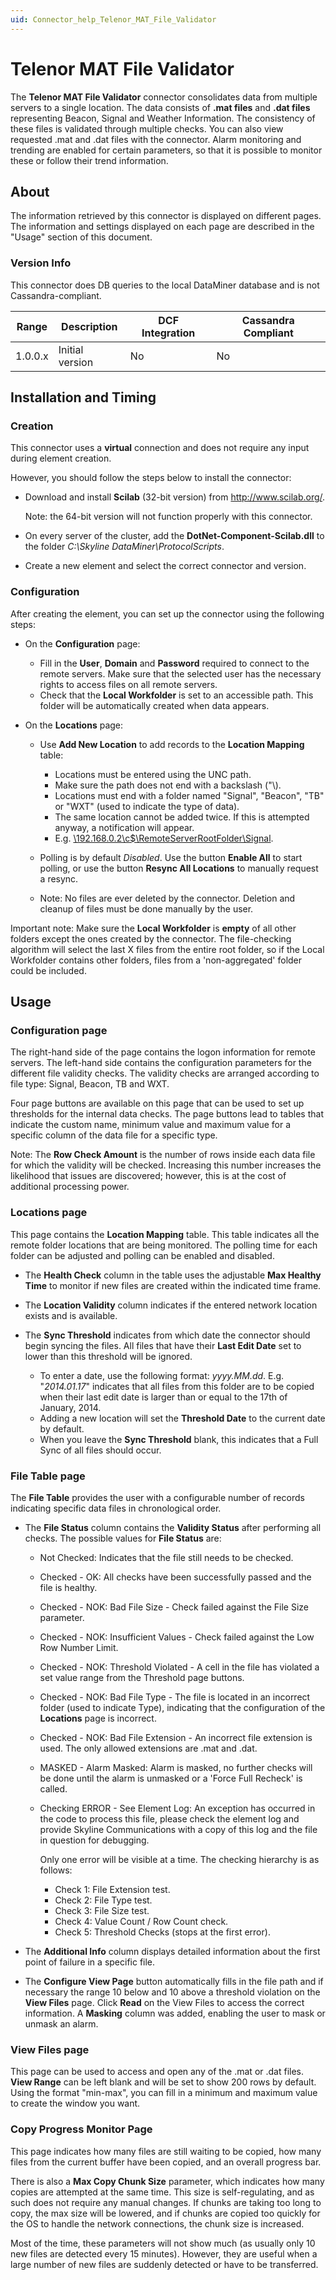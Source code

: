 ```yaml
---
uid: Connector_help_Telenor_MAT_File_Validator
---
```


# Telenor MAT File Validator

The **Telenor MAT File Validator** connector consolidates data from multiple servers to a single location. The data consists of **.mat files** and **.dat files** representing Beacon, Signal and Weather Information. The consistency of these files is validated through multiple checks. You can also view requested .mat and .dat files with the connector. Alarm monitoring and trending are enabled for certain parameters, so that it is possible to monitor these or follow their trend information.

## About

The information retrieved by this connector is displayed on different pages. The information and settings displayed on each page are described in the "Usage" section of this document.

### Version Info

This connector does DB queries to the local DataMiner database and is not Cassandra-compliant.

| Range | Description | DCF Integration | Cassandra Compliant |
|------------------|-----------------|---------------------|-------------------------|
| 1.0.0.x          | Initial version | No                  | No                      |

## Installation and Timing

### Creation

This connector uses a **virtual** connection and does not require any input during element creation.

However, you should follow the steps below to install the connector:

- Download and install **Scilab** (32-bit version) from http://www.scilab.org/.

  Note: the 64-bit version will not function properly with this connector.

- On every server of the cluster, add the **DotNet-Component-Scilab.dll** to the folder *C:\Skyline DataMiner\ProtocolScripts*.
- Create a new element and select the correct connector and version.

### Configuration

After creating the element, you can set up the connector using the following steps:

- On the **Configuration** page:

  - Fill in the **User**, **Domain** and **Password** required to connect to the remote servers. Make sure that the selected user has the necessary rights to access files on all remote servers.
  - Check that the **Local Workfolder** is set to an accessible path. This folder will be automatically created when data appears.

- On the **Locations** page:

  - Use **Add New Location** to add records to the **Location Mapping** table:

    - Locations must be entered using the UNC path.
    - Make sure the path does not end with a backslash ("\\).
    - Locations must end with a folder named "Signal", "Beacon", "TB" or "WXT" (used to indicate the type of data).
    - The same location cannot be added twice. If this is attempted anyway, a notification will appear.
    - E.g. [\\192.168.0.2\c\$\RemoteServerRootFolder\Signal](file://///192.168.0.2/c$/RemoteServerRootFolder/Signal).

  - Polling is by default *Disabled*. Use the button **Enable All** to start polling, or use the button **Resync All Locations** to manually request a resync.

  - Note: No files are ever deleted by the connector. Deletion and cleanup of files must be done manually by the user.

Important note: Make sure the **Local Workfolder** is **empty** of all other folders except the ones created by the connector. The file-checking algorithm will select the last X files from the entire root folder, so if the Local Workfolder contains other folders, files from a 'non-aggregated' folder could be included.

## Usage

### Configuration page

The right-hand side of the page contains the logon information for remote servers. The left-hand side contains the configuration parameters for the different file validity checks. The validity checks are arranged according to file type: Signal, Beacon, TB and WXT.

Four page buttons are available on this page that can be used to set up thresholds for the internal data checks. The page buttons lead to tables that indicate the custom name, minimum value and maximum value for a specific column of the data file for a specific type.

Note: The **Row Check Amount** is the number of rows inside each data file for which the validity will be checked. Increasing this number increases the likelihood that issues are discovered; however, this is at the cost of additional processing power.

### Locations page

This page contains the **Location Mapping** table. This table indicates all the remote folder locations that are being monitored. The polling time for each folder can be adjusted and polling can be enabled and disabled.

- The **Health Check** column in the table uses the adjustable **Max Healthy Time** to monitor if new files are created within the indicated time frame.

- The **Location Validity** column indicates if the entered network location exists and is available.

- The **Sync Threshold** indicates from which date the connector should begin syncing the files. All files that have their **Last Edit Date** set to lower than this threshold will be ignored.

  - To enter a date, use the following format: *yyyy.MM.dd*. E.g. "*2014.01.17*" indicates that all files from this folder are to be copied when their last edit date is larger than or equal to the 17th of January, 2014.
  - Adding a new location will set the **Threshold Date** to the current date by default.
  - When you leave the **Sync Threshold** blank, this indicates that a Full Sync of all files should occur.

### File Table page

The **File Table** provides the user with a configurable number of records indicating specific data files in chronological order.

- The **File Status** column contains the **Validity Status** after performing all checks. The possible values for **File Status** are:

  - Not Checked: Indicates that the file still needs to be checked.
  - Checked - OK: All checks have been successfully passed and the file is healthy.
  - Checked - NOK: Bad File Size - Check failed against the File Size parameter.
  - Checked - NOK: Insufficient Values - Check failed against the Low Row Number Limit.
  - Checked - NOK: Threshold Violated - A cell in the file has violated a set value range from the Threshold page buttons.
  - Checked - NOK: Bad File Type - The file is located in an incorrect folder (used to indicate Type), indicating that the configuration of the **Locations** page is incorrect.
  - Checked - NOK: Bad File Extension - An incorrect file extension is used. The only allowed extensions are .mat and .dat.
  - MASKED - Alarm Masked: Alarm is masked, no further checks will be done until the alarm is unmasked or a 'Force Full Recheck' is called.
  - Checking ERROR - See Element Log: An exception has occurred in the code to process this file, please check the element log and provide Skyline Communications with a copy of this log and the file in question for debugging.

    Only one error will be visible at a time. The checking hierarchy is as follows:

    - Check 1: File Extension test.
    - Check 2: File Type test.
    - Check 3: File Size test.
    - Check 4: Value Count / Row Count check.
    - Check 5: Threshold Checks (stops at the first error).

- The **Additional Info** column displays detailed information about the first point of failure in a specific file.
- The **Configure View Page** button automatically fills in the file path and if necessary the range 10 below and 10 above a threshold violation on the **View Files** page. Click **Read** on the View Files to access the correct information. A **Masking** column was added, enabling the user to mask or unmask an alarm.

### View Files page

This page can be used to access and open any of the .mat or .dat files. **View Range** can be left blank and will be set to show 200 rows by default. Using the format "min-max", you can fill in a minimum and maximum value to create the window you want.

### Copy Progress Monitor Page

This page indicates how many files are still waiting to be copied, how many files from the current buffer have been copied, and an overall progress bar.

There is also a **Max Copy Chunk Size** parameter, which indicates how many copies are attempted at the same time. This size is self-regulating, and as such does not require any manual changes. If chunks are taking too long to copy, the max size will be lowered, and if chunks are copied too quickly for the OS to handle the network connections, the chunk size is increased.

Most of the time, these parameters will not show much (as usually only 10 new files are detected every 15 minutes). However, they are useful when a large number of new files are suddenly detected or have to be transferred.
